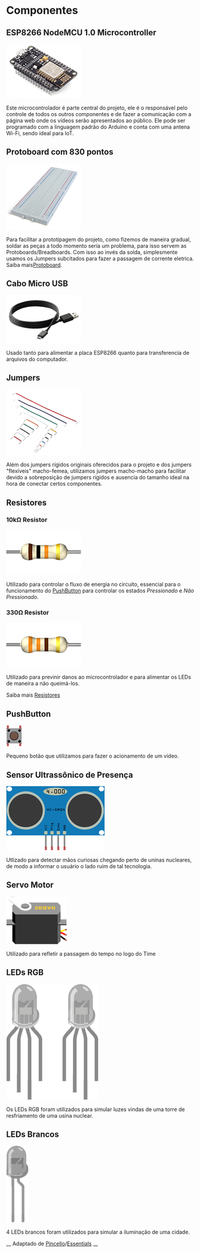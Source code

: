 ---
---
# Componentes

## ESP8266 NodeMCU 1.0 Microcontroller

![Imagem do Microcontrolador NodeMCU](/assets/images/essentials-esp8266-nodemcu-10-microcontroller.png)

Este microcontrolador é parte central do projeto, ele é o responsável pelo controle de todos os outros componentes e de fazer a comunicação com a página web onde os vídeos serão apresentados ao público. Ele pode ser programado com a linguagem padrão do Arduino e conta com uma antena Wi-Fi, sendo ideal para IoT.

## Protoboard com 830 pontos

![Imagem da Protoboard com 830 pontos](/assets/images/essentials-830-and-430-points-breadboard.png)

Para facilitar a prototipagem do projeto, como fizemos de maneira gradual, soldar as peças a todo momento seria um problema, para isso servem as Protoboards/Breadboards. Com isso ao invés da solda, simplesmente usamos os Jumpers subcitados para fazer a passagem de corrente eletrica. Saiba mais[Protoboard].  


## Cabo Micro USB

![Imagem de um cabo Micro USB](/assets/images/essentials-micro-usb-cable.png)

Usado tanto para alimentar a placa ESP8266 quanto para transferencia de arquivos do computador.

## Jumpers

![Imagem de Jumpers](/assets/images/essentials-rigid-jumper.png)

Além dos jumpers rígidos originais oferecidos para o projeto e dos jumpers "flexíveis" macho-femea, utilizamos jumpers macho-macho para facilitar devido a sobreposição de jumpers rígidos e ausencia do tamanho ideal na hora de conectar certos componentes.

## Resistores

### 10kΩ Resistor

![Imagem de um resistor 10kΩ](/assets/images/essentials-10k-resistor.png)

Utilizado para controlar o fluxo de energia no circuito, essencial para o funcionamento do [PushButton] para controlar os estados _Pressionado_ e _Não Pressionado_.

### 330Ω Resistor

![Imagem de um resistor 330Ω](/assets/images/essentials-330-resistor.png)

Utilizado para previnir danos ao microcontrolador e para alimentar os LEDs de maneira a não queimá-los.

Saiba mais [Resistores]

## PushButton

![Imagem de um botão](/assets/images/push_button.png)

Pequeno botão que utilizamos para fazer o acionamento de um vídeo.

## Sensor Ultrassônico de Presença

![Imagem de um sensor ultrassônico de presença](/assets/images/HCSR04.png)

Utlizado para detectar mãos curiosas chegando perto de uninas nucleares, de modo a informar o usuário o lado ruim de tal tecnologia.

## Servo Motor

![Imagem de um motor servo](/assets/images/Servo.png)

Utilizado para refletir a passagem do tempo no logo do Time

## LEDs RGB

![Imagem de um LED RGB](/assets/images/rgb_led.png)

Os LEDs RGB foram utilizados para simular luzes vindas de uma torre de resfriamento de uma usina nuclear.

## LEDs Brancos

![Imagem de um LED Branco](/assets/images/white_led.png)

4 LEDs brancos foram utilizados para simular a iluminação de uma cidade.

__ Adaptado de [Pincello]/[Essentials] __

[//]: # (Referências)
[//]: # (To-do: Adicionar imagens do projeto)
[//]: # (Adicionar links para pushbutton, resistores e ultrassom)

   [Essentials]: <https://efduarte.github.io/pincello/#/essentials>
   [Pincello]: <https://efduarte.github.io/pincello/#/>
   [Protoboard]: <https://learn.sparkfun.com/tutorials/how-to-use-a-breadboard>
   [PushButton]: <https://efduarte.github.io/pincello/#/sensor-push-button>
   [Resistores]:  <https://efduarte.github.io/pincello/#/essentials?id=_330%ce%a9-resistor>
   [LED]: <https://efduarte.github.io/pincello/#/actuator-led>
   [LEDRGB]: <https://efduarte.github.io/pincello/#/actuator-rgb-led>